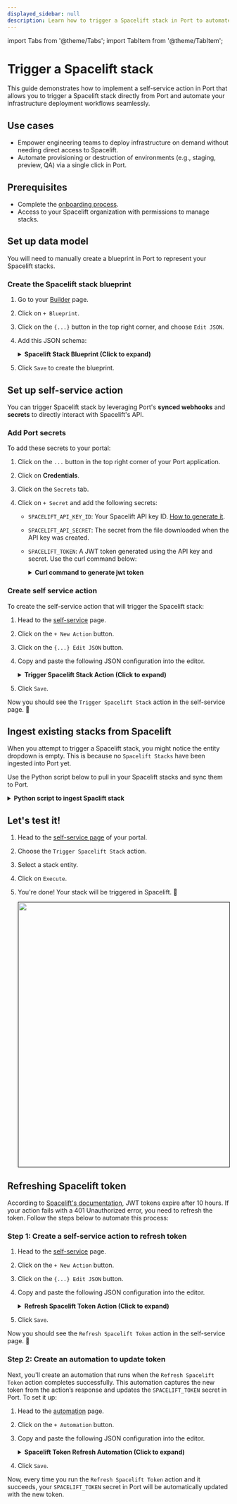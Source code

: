 ```yaml
---
displayed_sidebar: null
description: Learn how to trigger a Spacelift stack in Port to automate infrastructure workflows
---
```


import Tabs from '@theme/Tabs';
import TabItem from '@theme/TabItem';

# Trigger a Spacelift stack

This guide demonstrates how to implement a self-service action in Port that allows you to trigger a Spacelift stack directly from Port and automate your infrastructure deployment workflows seamlessly.

## Use cases
- Empower engineering teams to deploy infrastructure on demand without needing direct access to Spacelift.
- Automate provisioning or destruction of environments (e.g., staging, preview, QA) via a single click in Port.


## Prerequisites

- Complete the [onboarding process](/getting-started/overview).
- Access to your Spacelift organization with permissions to manage stacks.

## Set up data model

You will need to manually create a blueprint in Port to represent your Spacelift stacks. 

<h3>Create the Spacelift stack blueprint</h3>

1. Go to your [Builder](https://app.getport.io/settings/data-model) page.
2. Click on `+ Blueprint`.
3. Click on the `{...}` button in the top right corner, and choose `Edit JSON`.
4. Add this JSON schema:

    <details>
    <summary><b>Spacelift Stack Blueprint (Click to expand)</b></summary>

    ```json showLineNumbers
    {
    "identifier": "space_lift_stack",
    "title": "SpaceLift Stack",
    "icon": "IaC",
    "schema": {
        "properties": {
        "space": {
            "type": "string",
            "title": "Space"
        },
        "label": {
            "items": {
            "type": "string"
            },
            "type": "array",
            "title": "Label"
        },
        "description": {
            "type": "string",
            "title": "Description"
        },
        "repository": {
            "type": "string",
            "title": "Repository"
        },
        "link": {
            "icon": "DefaultProperty",
            "type": "string",
            "title": "Link",
            "format": "url"
        },
        "state": {
            "type": "string",
            "title": "State"
        },
        "git_provider": {
            "type": "string",
            "title": "Git Provider"
        },
        "branch": {
            "type": "string",
            "title": "Branch"
        }
        },
        "required": []
    },
    "mirrorProperties": {},
    "calculationProperties": {},
    "aggregationProperties": {},
    "relations": {}
    }
    ```
    </details>

5. Click `Save` to create the blueprint.

## Set up self-service action

You can trigger Spacelift stack by leveraging Port's **synced webhooks** and **secrets** to directly interact with Spacelift's API. 

<h3>Add Port secrets</h3>

To add these secrets to your portal:

1. Click on the `...` button in the top right corner of your Port application.

2. Click on **Credentials**.

3. Click on the `Secrets` tab.

4. Click on `+ Secret` and add the following secrets:
    - `SPACELIFT_API_KEY_ID`: Your Spacelift API key ID. [How to generate it](https://docs.spacelift.io/integrations/api#spacelift-api-key-token).
    - `SPACELIFT_API_SECRET`: The secret from the file downloaded when the API key was created.
    - `SPACELIFT_TOKEN`: A JWT token generated using the API key and secret. Use the curl command below:

        <details>
        <summary><b>Curl command to generate jwt token</b></summary>

        ```bash showLineNumbers
        curl --location 'https://<your-account>.app.spacelift.io/graphql' \
        --header 'Content-Type: application/json' \
        --data '{"query":"mutation GetSpaceliftToken($id: ID!, $secret: String!) {\n  apiKeyUser(id: $id, secret: $secret) {\n    jwt\n  }\n}\n","variables":{"id":"<YOUR_SPACELIFT_API_KEY_ID>","secret":"<YOUR_SPACELIFT_API_SECRET>"}}'
        ```
        </details>

<h3>Create self service action</h3>

To create the self-service action that will trigger the Spacelift stack:

1. Head to the [self-service](https://app.getport.io/self-serve) page.
2. Click on the `+ New Action` button.
3. Click on the `{...} Edit JSON` button.
4. Copy and paste the following JSON configuration into the editor.

    <details>
    <summary><b>Trigger Spacelift Stack Action (Click to expand)</b></summary>

    :::tip Replace your credentials
    Replace `<YOUR_SPACELIFT_API_URL>` with your actual Spacelift GraphQL API URL. The url follow this pattern: `https://<your_org_id>.app.spacelift.io/graphql`
    :::

    ```json showLineNumbers
    {
    "identifier": "trigger_spacelift_stack",
    "title": "Trigger Spacelift Stack",
    "icon": "Git",
    "description": "A self service action to trigger Spacelift stack",
    "trigger": {
        "type": "self-service",
        "operation": "CREATE",
        "userInputs": {
        "properties": {
            "stack": {
            "title": "Stack",
            "icon": "DefaultProperty",
            "type": "string",
            "blueprint": "space_lift_stack",
            "sort": {
                "property": "$title",
                "order": "ASC"
            },
            "format": "entity"
            }
        },
        "required": [
            "stack"
        ],
        "order": [
            "stack"
        ]
        }
    },
    "invocationMethod": {
        "type": "WEBHOOK",
        "url": "<YOUR_SPACELIFT_API_URL>",
        "agent": false,
        "synchronized": true,
        "method": "POST",
        "headers": {
        "Authorization": "Bearer {{.secrets.SPACELIFT_TOKEN}}",
        "Content-Type": "application/json"
        },
        "body": {
        "query": "mutation ($stackId: ID!) { runTrigger(stack: $stackId) { id title type state createdAt updatedAt branch triggeredBy driftDetection } }",
        "variables": {
            "stackId": "{{.inputs.stack.identifier}}"
        }
        }
    },
    "requiredApproval": false
    }
    ```
    </details>

5. Click `Save`.

Now you should see the `Trigger Spacelift Stack` action in the self-service page. 🎉

## Ingest existing stacks from Spacelift 

When you attempt to trigger a Spacelift stack, you might notice the entity dropdown is empty. This is because no `Spacelift Stacks` have been ingested into Port yet.

Use the Python script below to pull in your Spacelift stacks and sync them to Port.

<details>
<summary><b>Python script to ingest Spaclift stack</b></summary>
:::tip Running the script

1. Install dependencies:

```bash showLineNumbers
pip install loguru httpx
```
2. Export the required environment variables:

```bash showLineNumbers
export SPACELIFT_API_KEY_ENDPOINT=https://your-account.app.spacelift.io/graphql
export SPACELIFT_API_KEY_ID=Your Spacelift API key ID
export SPACELIFT_API_KEY_SECRET=Your Spacelift API secret
export PORT_CLIENT_ID=Your Port client ID
export PORT_CLIENT_SECRET=Your Port client secret
```
3. Save the script to a .py file and run it.

:::

```python showLineNumbers
import os
import httpx
from loguru import logger

# Spacelift API credentials from environment variables
SPACELIFT_API_ENDPOINT = os.environ.get("SPACELIFT_API_KEY_ENDPOINT")
SPACELIFT_API_KEY_ID = os.environ.get("SPACELIFT_API_KEY_ID")
SPACELIFT_API_KEY_SECRET = os.environ.get("SPACELIFT_API_KEY_SECRET")

# Port API credentials
PORT_CLIENT_ID = os.environ.get("PORT_CLIENT_ID", "your id")
PORT_CLIENT_SECRET = os.environ.get("PORT_CLIENT_SECRET", "your secret")
PORT_API_URL = "https://api.getport.io/v1"
PORT_BLUEPRINT_ID = "space_lift_stack"

# === GraphQL Token Mutation ===
TOKEN_MUTATION = """
mutation GetSpaceliftToken($apiKeyId: ID!, $apiKeySecret: String!) {
  apiKeyUser(id: $apiKeyId, secret: $apiKeySecret) {
    jwt
  }
}
"""
TOKEN_MUTATION_VARIABLES = {
    "apiKeyId": SPACELIFT_API_KEY_ID,
    "apiKeySecret": SPACELIFT_API_KEY_SECRET
}

# === Default Stack Query ===
LIST_STACK_QUERY = """
{
  stacks {
    id
    name
    space
    administrative
    state
    description
    repository
    repositoryURL
    provider
    labels
    branch
    namespace
    entityCount
  }
}
"""


async def get_spacelift_jwt_token():
    async with httpx.AsyncClient() as client:
        response = await client.post(
            SPACELIFT_API_ENDPOINT,
            json={"query": TOKEN_MUTATION, "variables": TOKEN_MUTATION_VARIABLES},
        )
        response.raise_for_status()
        jwt = response.json()["data"]["apiKeyUser"]["jwt"]
        logger.success("Successfully fetched Spacelift JWT token")
        return jwt


async def get_spacelift_stacks(jwt_token: str):
    headers = {"Authorization": f"Bearer {jwt_token}"}
    async with httpx.AsyncClient() as client:
        response = await client.post(
            SPACELIFT_API_ENDPOINT,
            json={"query": LIST_STACK_QUERY},
            headers=headers,
        )
        response.raise_for_status()
        logger.success("Successfully fetched stacks data from Spacelift")
        return response.json()["data"]["stacks"]


async def get_port_access_token():
    credentials = {"clientId": PORT_CLIENT_ID, "clientSecret": PORT_CLIENT_SECRET}
    async with httpx.AsyncClient() as client:
        response = await client.post(f"{PORT_API_URL}/auth/access_token", json=credentials)
        response.raise_for_status()
        token = response.json()["accessToken"]
        logger.success("Successfully fetched Port access token")
        return token


async def create_port_entity(access_token: str, stack: dict):
    headers = {"Authorization": f"Bearer {access_token}"}

    entity = {
        "identifier": stack["id"],
        "title": stack["name"],
        "properties": {
            "space": stack.get("space", ""),
            "label": stack.get("labels", []),
            "description": stack.get("description", ""),
            "repository": stack.get("repository", ""),
            "state": stack.get("state", ""),
            "git_provider": stack.get("provider", ""),
            "branch": stack.get("branch", "")
        },
        "relations": {}
    }

    async with httpx.AsyncClient() as client:
        response = await client.post(
            f"{PORT_API_URL}/blueprints/{PORT_BLUEPRINT_ID}/entities?upsert=true",
            json=entity,
            headers=headers
        )
        response.raise_for_status()
        logger.info(f"Upserted entity to Port: {stack['id']}")
        return response.json()


async def main():
    try:
        jwt_token = await get_spacelift_jwt_token()
        stacks = await get_spacelift_stacks(jwt_token)
        access_token = await get_port_access_token()

        for stack in stacks:
            await create_port_entity(access_token, stack)

        logger.success("Finished syncing all stacks to Port")
    except Exception as e:
        logger.error(f"Failed: {e}")


if __name__ == "__main__":
    import asyncio
    asyncio.run(main())
```
</details>

## Let's test it!

1. Head to the [self-service page](https://app.getport.io/self-serve) of your portal.

2. Choose the `Trigger Spacelift Stack` action.

3. Select a stack entity.

4. Click on `Execute`.

5. You're done! Your stack will be triggered in Spacelift.  🎉
    
    <img src="/img/guides/spaceliftStackTrigger.png" width="600px" border="1px" />

## Refreshing Spacelift token
According to [Spacelift's documentation](https://docs.spacelift.io/integrations/api#insomnia-setup), JWT tokens expire after 10 hours. If your action fails with a 401 Unauthorized error, you need to refresh the token. Follow the steps below to automate this process:

<h3>Step 1: Create a self-service action to refresh token</h3>

1. Head to the [self-service](https://app.getport.io/self-serve) page.
2. Click on the `+ New Action` button.
3. Click on the `{...} Edit JSON` button.
4. Copy and paste the following JSON configuration into the editor.

    <details>
    <summary><b>Refresh Spacelift Token Action (Click to expand)</b></summary>

    :::tip Replace your credentials
    Replace `<YOUR_SPACELIFT_API_URL>` with your actual Spacelift GraphQL API URL.
    The url follow this pattern: `https://<your_org_id>.app.spacelift.io/graphql`
    :::

    ```json showLineNumbers
    {
    "identifier": "refresh_spacelift_token",
    "title": "Refresh Spacelift Token",
    "icon": "Git",
    "description": "A self service action to refresh Spacelift token",
    "trigger": {
        "type": "self-service",
        "operation": "CREATE",
        "userInputs": {
        "properties": {},
        "required": [],
        "order": []
        }
    },
    "invocationMethod": {
        "type": "WEBHOOK",
        "url": "https://<your-account>.app.spacelift.io/graphql",
        "agent": false,
        "synchronized": true,
        "method": "POST",
        "headers": {
        "Content-Type": "application/json"
        },
        "body": {
        "query": "mutation GetSpaceliftToken($id: ID!, $secret: String!) { apiKeyUser(id: $id, secret: $secret) { jwt } }",
        "variables": {
            "id": "{{.secrets.SPACELIFT_API_KEY_ID}}",
            "secret": "{{.secrets.SPACELIFT_API_KEY_SECRET}}"
        }
        }
    },
    "requiredApproval": false
    }
    ```
    </details>

5. Click `Save`.

Now you should see the `Refresh Spacelift Token` action in the self-service page. 🎉

<h3> Step 2: Create an automation to update token</h3>

Next, you'll create an automation that runs when the `Refresh Spacelift Token` action completes successfully. This automation captures the new token from the action’s response and updates the `SPACELIFT_TOKEN` secret in Port. To set it up:

1. Head to the [automation](https://app.getport.io/settings/automations) page.
2. Click on the `+ Automation` button.
3. Copy and paste the following JSON configuration into the editor.
    <details>
    <summary><b>Spacelift Token Refresh Automation (Click to expand)</b></summary>

    ```json showLineNumbers
    {
    "identifier": "spacelift_token_refresh_sync",
    "title": "Refresh Spacelift Token",
    "description": "Updates the Port secret with the new Spacelift jwt token",
    "trigger": {
        "type": "automation",
        "event": {
        "type": "RUN_UPDATED",
        "actionIdentifier": "refresh_spacelift_token"
        },
        "condition": {
        "type": "JQ",
        "expressions": [
            ".diff.after.status == \"SUCCESS\""
        ],
        "combinator": "and"
        }
    },
    "invocationMethod": {
        "type": "WEBHOOK",
        "url": "https://api.port.io/v1/organization/secrets/SPACELIFT_TOKEN",
        "agent": false,
        "synchronized": true,
        "method": "PATCH",
        "headers": {},
        "body": {
        "secretValue": "{{ .event.diff.after.response.data.apiKeyUser.jwt  }}",
        "description": "Refreshed Spacelift API token"
        }
    },
    "publish": true
    }
    ```
    </details>

4. Click `Save`.

Now, every time you run the `Refresh Spacelift Token` action and it succeeds, your `SPACELIFT_TOKEN` secret in Port will be automatically updated with the new token.
